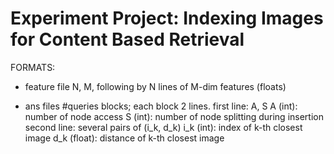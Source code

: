 Experiment Project: Indexing Images for Content Based Retrieval
=============

FORMATS:

- feature file
    N, M, following by N lines of M-dim features (floats)

- ans files
    #queries blocks; each block 2 lines.
    first line: A, S
        A (int): number of node access
        S (int): number of node splitting during insertion
    second line: several pairs of (i_k, d_k)
        i_k (int): index of k-th closest image
        d_k (float): distance of k-th closest image
